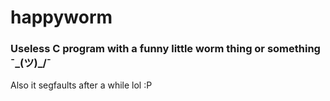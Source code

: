 # happyworm
### Useless C program with a funny little worm thing or something ¯\_(ツ)\_/¯
Also it segfaults after a while lol :P

